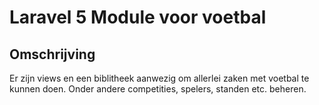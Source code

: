 # Laravel 5 Module voor voetbal

## Omschrijving

Er zijn views en een biblitheek aanwezig om allerlei zaken met voetbal te kunnen doen. Onder andere competities, spelers, standen etc. beheren.